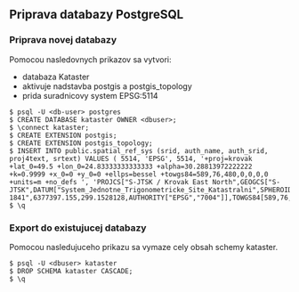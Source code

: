 ## Priprava databazy PostgreSQL

### Priprava novej databazy
Pomocou nasledovnych prikazov sa vytvori:
 * databaza Kataster
 * aktivuje nadstavba postgis a postgis_topology
 * prida suradnicovy system EPSG:5114

```
$ psql -U <db-user> postgres
$ CREATE DATABASE kataster OWNER <dbuser>;
$ \connect kataster;
$ CREATE EXTENSION postgis;
$ CREATE EXTENSION postgis_topology;
$ INSERT INTO public.spatial_ref_sys (srid, auth_name, auth_srid, proj4text, srtext) VALUES ( 5514, 'EPSG', 5514, '+proj=krovak +lat_0=49.5 +lon_0=24.83333333333333 +alpha=30.28813972222222 +k=0.9999 +x_0=0 +y_0=0 +ellps=bessel +towgs84=589,76,480,0,0,0,0 +units=m +no_defs ', 'PROJCS["S-JTSK / Krovak East North",GEOGCS["S-JTSK",DATUM["System_Jednotne_Trigonometricke_Site_Katastralni",SPHEROID["Bessel 1841",6377397.155,299.1528128,AUTHORITY["EPSG","7004"]],TOWGS84[589,76,480,0,0,0,0],AUTHORITY["EPSG","6156"]],PRIMEM["Greenwich",0,AUTHORITY["EPSG","8901"]],UNIT["degree",0.0174532925199433,AUTHORITY["EPSG","9122"]],AUTHORITY["EPSG","4156"]],PROJECTION["Krovak"],PARAMETER["latitude_of_center",49.5],PARAMETER["longitude_of_center",24.83333333333333],PARAMETER["azimuth",30.28813972222222],PARAMETER["pseudo_standard_parallel_1",78.5],PARAMETER["scale_factor",0.9999],PARAMETER["false_easting",0],PARAMETER["false_northing",0],UNIT["metre",1,AUTHORITY["EPSG","9001"]],AXIS["X",EAST],AXIS["Y",NORTH],AUTHORITY["EPSG","5514"]]');
$ \q
```

### Export do existujucej databazy
Pomocou nasledujuceho prikazu sa vymaze cely obsah schemy kataster.

```
$ psql -U <dbuser> kataster
$ DROP SCHEMA kataster CASCADE;
$ \q
```
